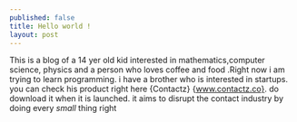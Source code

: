 ```yaml
---
published: false
title: Hello world !
layout: post
---
```

This is a blog of a 14 yer old kid interested in mathematics,computer science, physics and a person who loves coffee  and food .Right now i am trying to learn programming. i have a brother who is interested in startups. you can check his product right here {Contactz} {www.contactz.co}. do download it when it is launched. it aims to disrupt the contact industry by doing every *small* thing right